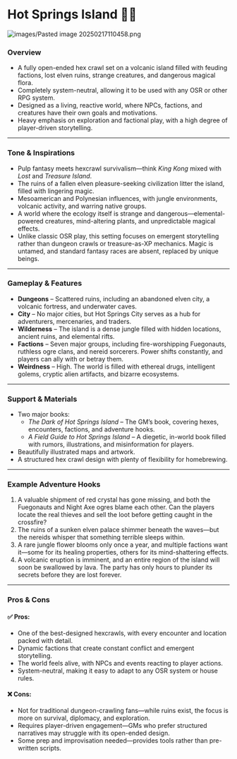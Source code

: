 # Hot Springs Island 🌋🌴

![images/Pasted image 20250217110458.png](https://blogger.googleusercontent.com/img/b/R29vZ2xl/AVvXsEjInT1ln-DVKsAVQHAa3tgE7DbLRqF-FRfsUYVVTXX_whSbie0x9o5C3UU70X0kySHutWl5kFMK4WSzhEkTIypDZn1axj9maIrcUSKYIMkIn9Mov_FK_PEV2ClL1rPlKC_uxoNFU1BCFVZP/w400-h308/hsimap.jpg)


### Overview
- A fully open-ended hex crawl set on a volcanic island filled with feuding factions, lost elven ruins, strange creatures, and dangerous magical flora.
- Completely system-neutral, allowing it to be used with any OSR or other RPG system.
- Designed as a living, reactive world, where NPCs, factions, and creatures have their own goals and motivations.
- Heavy emphasis on exploration and factional play, with a high degree of player-driven storytelling.

---

### Tone & Inspirations
- Pulp fantasy meets hexcrawl survivalism—think *King Kong* mixed with *Lost* and *Treasure Island*.
- The ruins of a fallen elven pleasure-seeking civilization litter the island, filled with lingering magic.
- Mesoamerican and Polynesian influences, with jungle environments, volcanic activity, and warring native groups.
- A world where the ecology itself is strange and dangerous—elemental-powered creatures, mind-altering plants, and unpredictable magical effects.
- Unlike classic OSR play, this setting focuses on emergent storytelling rather than dungeon crawls or treasure-as-XP mechanics. Magic is untamed, and standard fantasy races are absent, replaced by unique beings.

---

### Gameplay & Features
- **Dungeons** – Scattered ruins, including an abandoned elven city, a volcanic fortress, and underwater caves.
- **City** – No major cities, but Hot Springs City serves as a hub for adventurers, mercenaries, and traders.
- **Wilderness** – The island is a dense jungle filled with hidden locations, ancient ruins, and elemental rifts.
- **Factions** – Seven major groups, including fire-worshipping Fuegonauts, ruthless ogre clans, and nereid sorcerers. Power shifts constantly, and players can ally with or betray them.
- **Weirdness** – High. The world is filled with ethereal drugs, intelligent golems, cryptic alien artifacts, and bizarre ecosystems.

---

### Support & Materials
- Two major books:
  - *The Dark of Hot Springs Island* – The GM’s book, covering hexes, encounters, factions, and adventure hooks.
  - *A Field Guide to Hot Springs Island* – A diegetic, in-world book filled with rumors, illustrations, and misinformation for players.
- Beautifully illustrated maps and artwork.
- A structured hex crawl design with plenty of flexibility for homebrewing.

---

### Example Adventure Hooks
1. A valuable shipment of red crystal has gone missing, and both the Fuegonauts and Night Axe ogres blame each other. Can the players locate the real thieves and sell the loot before getting caught in the crossfire?
2. The ruins of a sunken elven palace shimmer beneath the waves—but the nereids whisper that something terrible sleeps within.
3. A rare jungle flower blooms only once a year, and multiple factions want it—some for its healing properties, others for its mind-shattering effects.
4. A volcanic eruption is imminent, and an entire region of the island will soon be swallowed by lava. The party has only hours to plunder its secrets before they are lost forever.

---

### Pros & Cons

#### ✅ Pros:
- One of the best-designed hexcrawls, with every encounter and location packed with detail.
- Dynamic factions that create constant conflict and emergent storytelling.
- The world feels alive, with NPCs and events reacting to player actions.
- System-neutral, making it easy to adapt to any OSR system or house rules.

#### ❌ Cons:
- Not for traditional dungeon-crawling fans—while ruins exist, the focus is more on survival, diplomacy, and exploration.
- Requires player-driven engagement—GMs who prefer structured narratives may struggle with its open-ended design.
- Some prep and improvisation needed—provides tools rather than pre-written scripts.
